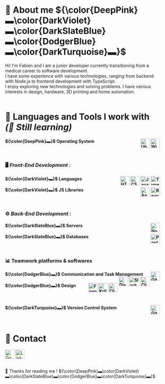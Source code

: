 <!--
**FabTheDwarf/FabTheDwarf** is a ✨ _special_ ✨ repository because its `README.md` (this file) appears on your GitHub profile.

Here are some ideas to get you started:

- 🔭 I’m currently working on ...
- 🌱 I’m currently learning ...
- 👯 I’m looking to collaborate on ...
- 🤔 I’m looking for help with ...
- 💬 Ask me about ...
- 📫 How to reach me: ...
- 😄 Pronouns: ...
- ⚡ Fun fact: ...
-->

# 📖 About me ${\color{DeepPink}▬\color{DarkViolet}▬\color{DarkSlateBlue}▬\color{DodgerBlue}▬\color{DarkTurquoise}▬}$

Hi! I'm Fabien and I am a junior developer currently transitioning from a medical career to software development.  
I have some experience with various technologies, ranging from backend with Node.js to frontend development with TypeScript.  
I enjoy exploring new technologies and solving problems. I have various interests in design, hardware, 3D printing and home automation.
<br><br>

# 🧰 Languages and Tools I work with *(🌱 Still learning)*

#### ${\color{DeepPink}▬}$ Operating System  <a href="https://microsoft.com/"><img align="right" src="https://www.svgrepo.com/show/382713/windows-applications.svg" alt="Windows" width="30" height="30"/> <a href="https://ubuntu.com/"><img align="right" src="https://www.svgrepo.com/show/349544/ubuntu.svg" alt="Ubuntu" width="30" height="30"/></a>
<br>

### 🖥️ *Front-End Development* :
#### ${\color{DarkViolet}▬}$ Languages    <a href="https://www.typescriptlang.org/"><img align="right" src="https://cdn.jsdelivr.net/gh/devicons/devicon/icons/typescript/typescript-plain.svg" alt="TypeScript" width="30" height="30">    <a href="https://www.javascript.com/"><img align="right" src="https://cdn.jsdelivr.net/gh/devicons/devicon/icons/javascript/javascript-plain.svg" alt="JavaScript" width="30" height="30">    <a href="https://www.w3.org/Style/CSS/"><img align="right" src="https://cdn.jsdelivr.net/gh/devicons/devicon/icons/css3/css3-plain.svg" alt="CSS3" width="30" height="30">    <a href="https://html.spec.whatwg.org/"><img align="right" src="https://cdn.jsdelivr.net/gh/devicons/devicon/icons/html5/html5-plain.svg" alt="HTML5" width="30" height="30"></a>

#### ${\color{DarkViolet}▬}$ JS Libraries    <a href="https://react.dev/"><img align="right" src="https://cdn.jsdelivr.net/gh/devicons/devicon/icons/react/react-original.svg" alt="React" width="30" height="30">    <a href="https://angular.dev/"><img align="right" src="https://cdn.jsdelivr.net/gh/devicons/devicon/icons/angularjs/angularjs-plain.svg" alt="AngularJS" width="30" height="30"></a>
<br>

### ⚙️ *Back-End Development* :
#### ${\color{DarkSlateBlue}▬}$ Servers    <a href="https://nodejs.org/en"><img align="right" src="https://cdn.jsdelivr.net/gh/devicons/devicon/icons/nodejs/nodejs-original.svg" alt="NodeJS" width="30" height="30"></a>

#### ${\color{DarkSlateBlue}▬}$ Databases    <a href="https://www.postgresql.org/"><img align="right" src="https://www.svgrepo.com/show/354200/postgresql.svg" alt="PostGreSQL" width="30" height="30"></a>
<br>

### 📊 Teamwork platforms & softwares
#### ${\color{DodgerBlue}▬}$ Communication and Task Management    <a href="https://github.com/"><img align="right" src="https://cdn.jsdelivr.net/gh/devicons/devicon/icons/github/github-original.svg" alt="GitHub" width="30" height="30"/>    <a href="https://clickup.com/"><img align="right" src="https://www.applivery.com/wp-content/uploads/2024/11/clickup.png" alt="ClickUp" width="30" height="30"/>    <a href="https://slack.com/"><img align="right" src="https://www.svgrepo.com/show/448248/slack.svg" alt="Slack" width="35" height="30"/>    <a href="https://discord.com/"><img align="right" src="https://www.svgrepo.com/show/331368/discord-v2.svg" alt="Discordb" width="30" height="30"/></a>

#### ${\color{DodgerBlue}▬}$ Design    <a href="https://www.clipstudio.net/"><img align="right" src="https://images.sftcdn.net/images/t_app-icon-m/p/6fb28907-de6d-407f-995a-ebe346675d87/1791817447/clip-studio-paint-icon.jpg" alt="Clip Studio Paint" width="30" height="30">    <a href="https://krita.org/"><img align="right" src="https://upload.wikimedia.org/wikipedia/commons/thumb/7/73/Calligrakrita-base.svg/1200px-Calligrakrita-base.svg.png" alt="Krita" width="30" height="30">    <a href="https://www.figma.com/"><img align="right" src="https://www.svgrepo.com/show/452202/figma.svg" alt="Figma" width="30" height="30"></a>
<br>

#### ${\color{DarkTurquoise}▬}$ Version Control System     <a href="https://git-scm.com/"><img align="right" src="https://cdn.jsdelivr.net/gh/devicons/devicon/icons/git/git-original.svg" alt="Git" width="30" height="30"></a>
<br>

# 📧 Contact   
 <a href="mailto:francezonfabien@gmail.com"><img align="left" src="https://www.svgrepo.com/show/303161/gmail-icon-logo.svg" alt="Google Mail" width="30" height="30"> 
 <a href="https://www.linkedin.com/in/fabien-francezon-5977aa364/"><img align="center" src="https://www.svgrepo.com/show/303299/linkedin-icon-2-logo.svg" alt="LinkedIn" width="30" height="30"></a> 
<br><br>

<!-- ![Anurag's GitHub stats](https://github-readme-stats.vercel.app/api?username=FabTheDwarf&theme=tokyonight&show_icons=true) -->

👋 Thanks for reading me ! ${\color{DeepPink}▬\color{DarkViolet}▬\color{DarkSlateBlue}▬\color{DodgerBlue}▬\color{DarkTurquoise}▬}$
